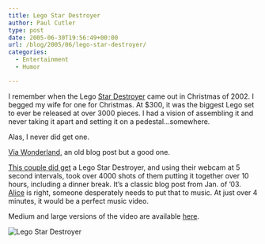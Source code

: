 ```yaml
---
title: Lego Star Destroyer
author: Paul Cutler
type: post
date: 2005-06-30T19:56:49+00:00
url: /blog/2005/06/lego-star-destroyer/
categories:
  - Entertainment
  - Humor

---
```

I remember when the Lego [Star Destroyer][1] came out in Christmas of 2002. I begged my wife for one for Christmas. At $300, it was the biggest Lego set to ever be released at over 3000 pieces. I had a vision of assembling it and never taking it apart and setting it on a pedestal&#8230;somewhere.

Alas, I never did get one.

[Via Wonderland][2], an old blog post but a good one.

[This couple did get][3] a Lego Star Destroyer, and using their webcam at 5 second intervals, took over 4000 shots of them putting it together over 10 hours, including a dinner break. It&#8217;s a classic blog post from Jan. of &#8217;03. [Alice][4] is right, someone desperately needs to put that to music. At just over 4 minutes, it would be a perfect music video.

Medium and large versions of the video are available [here][3].

<img src="https://i0.wp.com/www.paulcutler.org/misc/lego-sd.jpg?w=700" alt="Lego Star Destroyer" data-recalc-dims="1" />

 [1]: http://shop.lego.com/product.asp?p=10030
 [2]: http://crystaltips.typepad.com/wonderland/2005/06/please_please_p.html
 [3]: http://www.adognamedfish.com/archives/2003/01/lego_star_destroyer/
 [4]: http://crystaltips.typepad.com/wonderland/